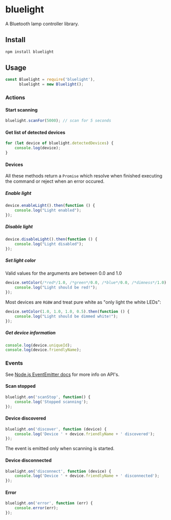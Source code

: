 # bluelight

A Bluetooth lamp controller library.

## Install

```sh
npm install bluelight
```

## Usage

```javascript
const Bluelight = require('bluelight'),
      bluelight = new Bluelight();
```

### Actions

#### Start scanning

```javascript
bluelight.scanFor(5000); // scan for 5 seconds
```

#### Get list of detected devices

```javascript
for (let device of bluelight.detectedDevices) {
    console.log(device);
}
```

#### Devices

All these methods return a `Promise` which resolve when finished executing the command or reject when an error occured.

##### Enable light

```javascript
device.enableLight().then(function () {
    console.log("Light enabled");
});
```

##### Disable light

```javascript
device.disableLight().then(function () {
    console.log("Light disabled");
});
```

##### Set light color

Valid values for the arguments are between 0.0 and 1.0

```javascript
device.setColor(/*red*/1.0, /*green*/0.0, /*blue*/0.0, /*dimness*/1.0).then(function () {
    console.log("Light should be red!");
});
```

Most devices are `RGBW` and treat pure white as "only light the white LEDs":

```javascript
device.setColor(1.0, 1.0, 1.0, 0.5).then(function () {
    console.log("Light should be dimmed white!");
});
```

##### Get device information

```javascript
console.log(device.uniqueId);
console.log(device.friendlyName);
```

### Events

See [Node.js EventEmitter docs](https://nodejs.org/api/events.html) for more info on API's.

#### Scan stopped

```javascript
bluelight.on('scanStop', function() {
    console.log('Stopped scanning');
});
```

#### Device discovered

```javascript
bluelight.on('discover', function (device) {
    console.log('Device ' + device.friendlyName + ' discovered');
});
```

The event is emitted only when scanning is started.

#### Device disconnected

```javascript
bluelight.on('disconnect', function (device) {
    console.log('Device ' + device.friendlyName + ' disconnected');
});
```

#### Error

```javascript
bluelight.on('error', function (err) {
    console.error(err);
});
```
